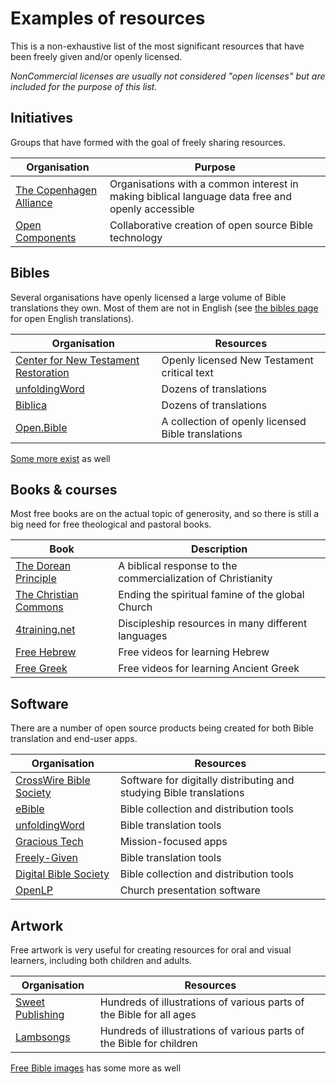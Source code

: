 
# Examples of resources
This is a non-exhaustive list of the most significant resources that have been freely given and/or openly licensed.

_NonCommercial licenses are usually not considered "open licenses" but are included for the purpose of this list._


## Initiatives
Groups that have formed with the goal of freely sharing resources.

Organisation | Purpose
| - | - |
[The Copenhagen Alliance](http://copenhagen-alliance.org/) | Organisations with a common interest in making biblical language data free and openly accessible
[Open Components](https://opencomponents.io/) | Collaborative creation of open source Bible technology


## Bibles
Several organisations have openly licensed a large volume of Bible translations they own. Most of them are not in English (see [the bibles page](/resources/bibles/) for open English translations).

Organisation | Resources
| - | - |
[Center for New Testament Restoration](https://greekcntr.org/)  | Openly licensed New Testament critical text
[unfoldingWord](https://www.unfoldingword.org/)                 | Dozens of translations
[Biblica](https://www.biblica.com/)                             | Dozens of translations
[Open.Bible](https://open.bible/)                               | A collection of openly licensed Bible translations

[Some more exist](https://fetch.bible/content/stats/) as well


## Books & courses
Most free books are on the actual topic of generosity, and so there is still a big need for free theological and pastoral books.

Book | Description
| - | - |
[The Dorean Principle](https://thedoreanprinciple.org/) | A biblical response to the commercialization of Christianity
[The Christian Commons](https://www.unfoldingword.org/publications/the-christian-commons) | Ending the spiritual famine of the global Church
[4training.net](https://www.4training.net/) | Discipleship resources in many different languages
[Free Hebrew](https://freehebrew.online/) | Free videos for learning Hebrew
[Free Greek](https://freegreek.online/) | Free videos for learning Ancient Greek


## Software
There are a number of open source products being created for both Bible translation and end-user apps.

Organisation | Resources
| - | - |
[CrossWire Bible Society](https://crosswire.org/)   | Software for digitally distributing and studying Bible translations
[eBible](https://ebible.org/)                       | Bible collection and distribution tools
[unfoldingWord](https://www.unfoldingword.org/)     | Bible translation tools
[Gracious Tech](https://gracious.tech)              | Mission-focused apps
[Freely-Given](https://freely-given.org/)           | Bible translation tools
[Digital Bible Society](https://dbs.org/)           | Bible collection and distribution tools
[OpenLP](https://openlp.org/)                       | Church presentation software


## Artwork
Free artwork is very useful for creating resources for oral and visual learners, including both children and adults.

Organisation | Resources
| - | - |
[Sweet Publishing](https://www.unfoldingword.org/sweet-publishing)            | Hundreds of illustrations of various parts of the Bible for all ages
[Lambsongs](https://www.freebibleimages.org/contributors/lambsongs/)          | Hundreds of illustrations of various parts of the Bible for children |

[Free Bible images](https://www.freebibleimages.org/contributors/) has some more as well
